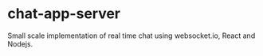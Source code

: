 # chat-app-server
Small scale implementation of real time chat using websocket.io, React and Nodejs.
